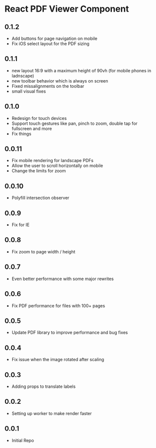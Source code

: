 # React PDF Viewer Component

## 0.1.2
- Add buttons for page navigation on mobile
- Fix iOS select layout for the PDF sizing

## 0.1.1
- new layout 16:9 with a maximum height of 90vh (for mobile phones in ladnscape)
- new toolbar behavior which is always on screen
- Fixed missalignments on the toolbar
- small visual fixes

## 0.1.0
- Redesign for touch devices
- Support touch gestures like pan, pinch to zoom, double tap for fullscreen and more
- Fix things

## 0.0.11

- Fix mobile rendering for landscape PDFs
- Allow the user to scroll horizontally on mobile
- Change the limits for zoom

## 0.0.10

- Polyfill intersection observer

## 0.0.9

- Fix for IE

## 0.0.8

- Fix zoom to page width / height

## 0.0.7

- Even better performance with some major rewrites

## 0.0.6

- Fix PDF performance for files with 100+ pages


## 0.0.5

- Update PDF library to improve performance and bug fixes 

## 0.0.4

- Fix issue when the image rotated after scaling

## 0.0.3

- Adding props to translate labels

## 0.0.2

- Setting up worker to make render faster

## 0.0.1

- Initial Repo
